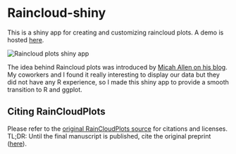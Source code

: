 # Raincloud-shiny

This is a shiny app for creating and customizing raincloud plots. A demo is hosted [here](https://gabrifc.shinyapps.io/raincloudplots/).

![Raincloud plots shiny app](https://raw.githubusercontent.com/gabrifc/raincloud-shiny/master/rainCloudPlots.PNG)

The idea behind Raincloud plots was introduced by [Micah Allen on his blog](https://micahallen.org/2018/03/15/introducing-raincloud-plots/). My coworkers and I found it really interesting to display our data but they did not have any R experience, so I made this shiny app to provide a smooth transition to R and ggplot.

## Citing RainCloudPlots
Please refer to the [original RainCloudPlots source](https://github.com/RainCloudPlots/RainCloudPlots#citing-raincloudplots) for citations and licenses.
TL;DR: Until the final manuscript is published, cite the original preprint ([here](https://peerj.com/preprints/27137v1/)).

